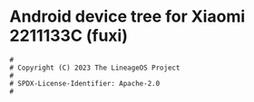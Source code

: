 # Android device tree for Xiaomi 2211133C (fuxi)

```
#
# Copyright (C) 2023 The LineageOS Project
#
# SPDX-License-Identifier: Apache-2.0
#
```
